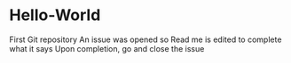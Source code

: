 # Hello-World
First Git repository
An issue was opened so Read me is edited to complete what it says
Upon completion, go and close the issue
